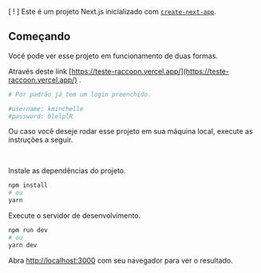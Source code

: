 [ ! ] Este é um projeto Next.js inicializado com [`create-next-app`](https://github.com/vercel/next.js/tree/canary/packages/create-next-app).

## Começando

Você pode ver esse projeto em funcionamento de duas formas.

Através deste link [https://teste-raccoon.vercel.app/](https://teste-raccoon.vercel.app/) .

```bash
# Por padrão já tem um login preenchido.

#username: kminchelle
#password: 0lelplR
```

Ou caso você deseje rodar esse projeto em sua máquina local, execute as instruções a seguir.

<br>

Instale as dependências do projeto.

```bash
npm install
# ou
yarn
```

Execute o servidor de desenvolvimento.

```bash
npm run dev
# ou
yarn dev
```

Abra [http://localhost:3000](http://localhost:3000) com seu navegador para ver o resultado.
